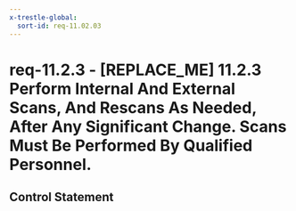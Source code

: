 ```yaml
---
x-trestle-global:
  sort-id: req-11.02.03
---
```


# req-11.2.3 - \[REPLACE_ME\] 11.2.3 Perform Internal And External Scans, And Rescans As Needed, After Any Significant Change. Scans Must Be Performed By Qualified Personnel.

## Control Statement
